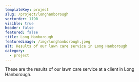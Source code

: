 ```yaml
---
templateKey: project
slug: /project/longhanborough
sortorder: 1190
visible: true
header: false
featured: false
title: Long Hanborough
featuredimage: /img/longhanborough.jpeg
alt: Results of our lawn care service in Long Hanborough
category:
  - project
---
```

These are the results of our lawn care service at a client in Long Hanborough.


